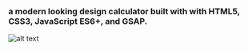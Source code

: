 
﻿<h3>a modern looking design calculator built with with HTML5, CSS3, JavaScript ES6+,  and GSAP.﻿</h3>
 
![alt text](https://user-images.githubusercontent.com/90546802/165235442-cf17abb5-ae62-4392-9a4a-0031a69f0f97.png) 



